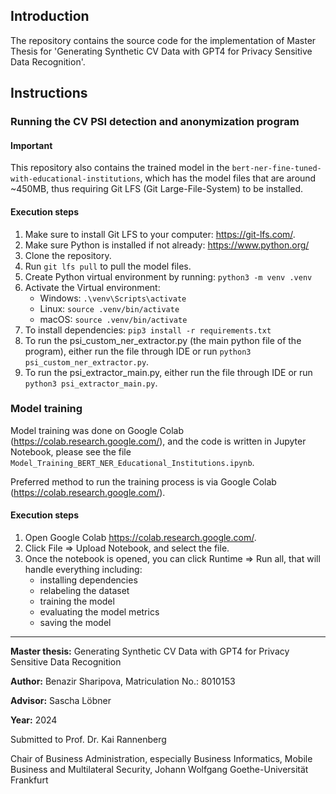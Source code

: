 ## Introduction

The repository contains the source code for the implementation of 
 Master Thesis for 'Generating Synthetic CV Data with GPT4 for Privacy Sensitive Data Recognition'.

## Instructions

### Running the CV PSI detection and anonymization program

#### Important
This repository also contains the trained model in the `bert-ner-fine-tuned-with-educational-institutions`,
which has the model files that are around ~450MB, thus requiring Git LFS (Git Large-File-System) to be installed.

#### Execution steps
1. Make sure to install Git LFS to your computer: https://git-lfs.com/.
2. Make sure Python is installed if not already: https://www.python.org/ 
3. Clone the repository.
4. Run `git lfs pull` to pull the model files.
5. Create Python virtual environment by running: `python3 -m venv .venv`
6. Activate the Virtual environment:
   * Windows: `.\venv\Scripts\activate`
   * Linux: `source .venv/bin/activate`
   * macOS: `source .venv/bin/activate`
7. To install dependencies: `pip3 install -r requirements.txt`
8. To run the psi_custom_ner_extractor.py (the main python file of the program),
either run the file through IDE or run `python3 psi_custom_ner_extractor.py`.
9. To run the psi_extractor_main.py,
either run the file through IDE or run `python3 psi_extractor_main.py`.

### Model training

Model training was done on Google Colab (https://colab.research.google.com/), and the code is written in Jupyter Notebook, 
please see the file `Model_Training_BERT_NER_Educational_Institutions.ipynb`.

Preferred method to run the training process is via Google Colab (https://colab.research.google.com/).

#### Execution steps
1. Open Google Colab https://colab.research.google.com/.
2. Click File => Upload Notebook, and select the file.
3. Once the notebook is opened, you can click Runtime => Run all, that will handle everything including:
   * installing dependencies
   * relabeling the dataset
   * training the model
   * evaluating the model metrics
   * saving the model
---
**Master thesis:** Generating Synthetic CV Data with GPT4 for Privacy Sensitive Data Recognition

**Author:** Benazir Sharipova, Matriculation No.: 8010153

**Advisor:** Sascha Löbner

**Year:** 2024

Submitted to Prof. Dr. Kai Rannenberg

Chair of Business Administration, especially Business Informatics, Mobile Business and Multilateral Security, Johann Wolfgang Goethe-Universität Frankfurt

